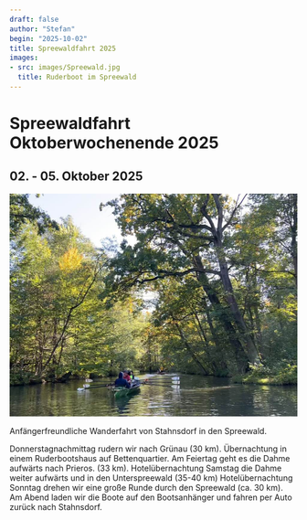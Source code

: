 ```yaml
---
draft: false
author: "Stefan"
begin: "2025-10-02"
title: Spreewaldfahrt 2025
images:
- src: images/Spreewald.jpg
  title: Ruderboot im Spreewald
---
```


# Spreewaldfahrt Oktoberwochenende 2025

## 02. - 05. Oktober 2025

![Ruderboot im Spreewald](./images/Spreewald.jpg)


Anfängerfreundliche Wanderfahrt von Stahnsdorf in den Spreewald.

Donnerstagnachmittag rudern wir nach Grünau (30 km). Übernachtung in einem Ruderbootshaus auf Bettenquartier.
Am Feiertag geht es die Dahme aufwärts nach Prieros. (33 km). Hotelübernachtung
Samstag die Dahme weiter aufwärts und in den Unterspreewald (35-40 km) Hotelübernachtung
Sonntag drehen wir eine große Runde durch den Spreewald (ca. 30 km). Am Abend laden wir die Boote auf den Bootsanhänger und fahren per Auto zurück nach Stahnsdorf.

